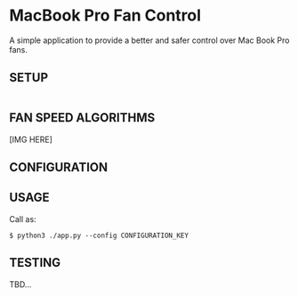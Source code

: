 MacBook Pro Fan Control
=======================

A simple application to provide a better and safer control over Mac Book Pro fans.

SETUP
-------------
```shell script

```

FAN SPEED ALGORITHMS
-------------
[IMG HERE]

CONFIGURATION
-------------


USAGE
-------
Call as:

`$ python3 ./app.py --config CONFIGURATION_KEY`

TESTING
-------
TBD...

